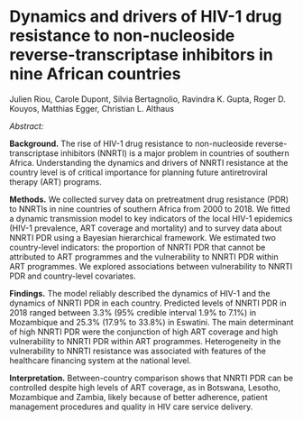 # Dynamics and drivers of HIV-1 drug resistance to non-nucleoside reverse-transcriptase inhibitors in nine African countries

Julien Riou, Carole Dupont, Silvia Bertagnolio, Ravindra K. Gupta, Roger D. Kouyos, Matthias Egger, Christian L. Althaus

*Abstract:*

**Background.** The rise of HIV-1 drug resistance to non-nucleoside reverse-transcriptase inhibitors (NNRTI) is a major problem in countries of southern Africa. Understanding the dynamics and drivers of NNRTI resistance at the country level is of critical importance for planning future antiretroviral therapy (ART) programs. 
	
**Methods.** We collected survey data on pretreatment drug resistance (PDR) to NNRTIs in nine countries of southern Africa from 2000 to 2018. We fitted a dynamic transmission model to key indicators of the local HIV-1 epidemics (HIV-1 prevalence, ART coverage  and mortality) and to survey data about NNRTI PDR using a Bayesian hierarchical framework. We estimated two country-level indicators: the proportion of NNRTI PDR that cannot be attributed to ART programmes and the vulnerability to NNRTI PDR within ART programmes. We explored associations between vulnerability to NNRTI PDR and country-level covariates.
		
**Findings.** The model reliably described the dynamics of HIV-1 and the dynamics of NNRTI PDR in each country. Predicted levels of NNRTI PDR in 2018 ranged between 3.3% (95% credible interval 1.9% to 7.1%) in Mozambique and 25.3% (17.9% to 33.8%) in Eswatini. The main determinant of high NNRTI PDR were the conjunction of high ART coverage and high vulnerability to NNRTI PDR within ART programmes. Heterogeneity in the vulnerability to NNRTI resistance was associated with features of the healthcare financing system at the national level.
	
**Interpretation.** Between-country comparison shows that NNRTI PDR can be controlled despite high levels of ART coverage, as in Botswana, Lesotho, Mozambique and Zambia, likely because of better adherence, patient management procedures and quality in HIV care service delivery.